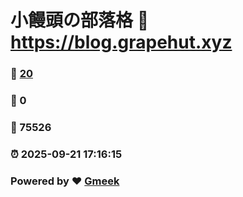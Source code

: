 # 小饅頭の部落格 :link: https://blog.grapehut.xyz 
### :page_facing_up: [20](https://blog.grapehut.xyz/tag.html) 
### :speech_balloon: 0 
### :hibiscus: 75526 
### :alarm_clock: 2025-09-21 17:16:15 
### Powered by :heart: [Gmeek](https://github.com/Meekdai/Gmeek)
